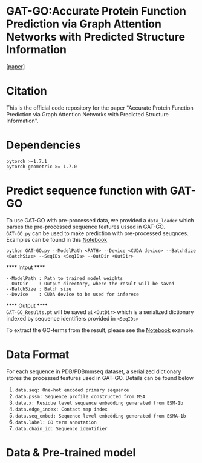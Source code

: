 # GAT-GO:Accurate Protein Function Prediction via Graph Attention Networks with Predicted Structure Information
[[paper]](https://academic.oup.com/bib/advance-article/doi/10.1093/bib/bbab502/6457163)
 # Citation
This is the official code repository for the paper "Accurate Protein Function Prediction via Graph Attention Networks with Predicted Structure Information".
# Dependencies
```pytorch >=1.7.1```  
```pytorch-geometric >= 1.7.0```  

# Predict sequence function with GAT-GO
To use GAT-GO with pre-processed data, we provided a ```data_loader``` which parses the pre-processed sequence features ussed in GAT-GO.  
```GAT-GO.py``` can be used to make prediction with pre-processed seuqnces. Examples can be found in this [Notebook](link)  
```
python GAT-GO.py --ModelPath <PATH> --Device <CUDA device> --BatchSize <BatchSize> --SeqIDs <SeqIDs> --OutDir <OutDir>
```  
\*\*\*\* Intput \*\*\*\* 
```
--ModelPath : Path to trained model weights
--OutDir    : Output directory, where the result will be saved
--BatchSize : Batch size  
--Device    : CUDA device to be used for inferece
```
\*\*\*\* Output \*\*\*\*  
```GAT-GO_Results.pt``` will be saved at ```<OutDir>``` which is a serialized dictionary indexed by sequence identifiers provided in ```<SeqIDs>```

To extract the GO-terms from the result, please see the [Notebook](link) example. 
# Data Format
For each sequence in PDB/PDBmmseq dataset, a serialized dictionary stores the processed features used in GAT-GO. Details can be found below  
1. ```data.seq: One-hot encoded primary sequence```  
2. ```data.pssm: Sequence profile constructed from MSA```
3. ```data.x: Residue level sequence embedding generated from ESM-1b```
4. ```data.edge_index: Contact map index```
5. ```data.seq_embed: Sequence level embedding generated from ESMA-1b```
6. ```data.label: GO term annotation```
7. ```data.chain_id: Sequence identifier```

# Data & Pre-trained model
